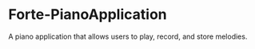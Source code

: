 # Forte-PianoApplication
A piano application that allows users to play, record, and store melodies. 
